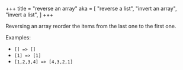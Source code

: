 +++
title = "reverse an array"
aka = [
    "reverse a list",
    "invert an array",
    "invert a list",
]
+++

Reversing an array reorder the items from the last one to the first one.

Examples:

- `[] => []`
- `[1] => [1]`
- `[1,2,3,4] => [4,3,2,1]`
